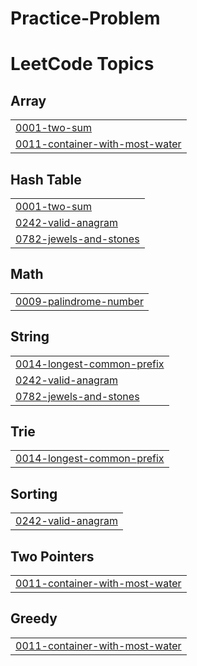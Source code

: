 # Practice-Problem
<!---LeetCode Topics Start-->
# LeetCode Topics
## Array
|  |
| ------- |
| [0001-two-sum](https://github.com/ishusrivastavaa/Practice-Problem/tree/master/0001-two-sum) |
| [0011-container-with-most-water](https://github.com/ishusrivastavaa/Practice-Problem/tree/master/0011-container-with-most-water) |
## Hash Table
|  |
| ------- |
| [0001-two-sum](https://github.com/ishusrivastavaa/Practice-Problem/tree/master/0001-two-sum) |
| [0242-valid-anagram](https://github.com/ishusrivastavaa/Practice-Problem/tree/master/0242-valid-anagram) |
| [0782-jewels-and-stones](https://github.com/ishusrivastavaa/Practice-Problem/tree/master/0782-jewels-and-stones) |
## Math
|  |
| ------- |
| [0009-palindrome-number](https://github.com/ishusrivastavaa/Practice-Problem/tree/master/0009-palindrome-number) |
## String
|  |
| ------- |
| [0014-longest-common-prefix](https://github.com/ishusrivastavaa/Practice-Problem/tree/master/0014-longest-common-prefix) |
| [0242-valid-anagram](https://github.com/ishusrivastavaa/Practice-Problem/tree/master/0242-valid-anagram) |
| [0782-jewels-and-stones](https://github.com/ishusrivastavaa/Practice-Problem/tree/master/0782-jewels-and-stones) |
## Trie
|  |
| ------- |
| [0014-longest-common-prefix](https://github.com/ishusrivastavaa/Practice-Problem/tree/master/0014-longest-common-prefix) |
## Sorting
|  |
| ------- |
| [0242-valid-anagram](https://github.com/ishusrivastavaa/Practice-Problem/tree/master/0242-valid-anagram) |
## Two Pointers
|  |
| ------- |
| [0011-container-with-most-water](https://github.com/ishusrivastavaa/Practice-Problem/tree/master/0011-container-with-most-water) |
## Greedy
|  |
| ------- |
| [0011-container-with-most-water](https://github.com/ishusrivastavaa/Practice-Problem/tree/master/0011-container-with-most-water) |
<!---LeetCode Topics End-->